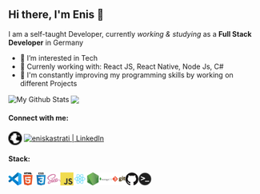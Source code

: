 ## Hi there, I'm Enis 👋 

I am a self-taught Developer,
currently _working & studying_ as a **Full Stack Developer** in Germany
- 🌱 I’m interested in Tech
- 👀 Currenly working with: React JS, React Native, Node Js, C#
- 🔭 I'm constantly improving my programming skills by working on different Projects


<img align="center" width="367px"
    src="https://github-readme-stats.vercel.app/api?username=eniskastrati&count_private=true&show_icons=true&include_all_commits=true&theme=material-palenight"
    alt="My Github Stats" />
<img align="center" width="310px"
    src="https://github-readme-stats.vercel.app/api/top-langs/?username=eniskastrati&langs_count=10&layout=compact&theme=material-palenight" />
</a>

#### Connect with me:

[<img align="center" alt="eniskastrati.com" width="27px" src="https://raw.githubusercontent.com/iconic/open-iconic/master/svg/globe.svg" />][website]
[<img align="center" alt="eniskastrati | LinkedIn" width="27px" src="https://cdn.jsdelivr.net/npm/simple-icons@v3/icons/linkedin.svg" />][linkedin]
#### Stack:
<img align="left" alt="Visual Studio Code" width="26px" src="https://raw.githubusercontent.com/github/explore/80688e429a7d4ef2fca1e82350fe8e3517d3494d/topics/visual-studio-code/visual-studio-code.png" />
<img align="left" alt="HTML5" width="26px" src="https://raw.githubusercontent.com/github/explore/80688e429a7d4ef2fca1e82350fe8e3517d3494d/topics/html/html.png" />
<img align="left" alt="CSS3" width="26px" src="https://raw.githubusercontent.com/github/explore/80688e429a7d4ef2fca1e82350fe8e3517d3494d/topics/css/css.png" />
<img align="left" alt="Sass" width="26px" src="https://raw.githubusercontent.com/github/explore/80688e429a7d4ef2fca1e82350fe8e3517d3494d/topics/sass/sass.png" />
<img align="left" alt="JavaScript" width="26px" src="https://raw.githubusercontent.com/github/explore/80688e429a7d4ef2fca1e82350fe8e3517d3494d/topics/javascript/javascript.png" />
<img align="left" alt="React" width="26px" src="https://raw.githubusercontent.com/github/explore/80688e429a7d4ef2fca1e82350fe8e3517d3494d/topics/react/react.png" />
<img align="left" alt="Node.js" width="26px" src="https://raw.githubusercontent.com/github/explore/80688e429a7d4ef2fca1e82350fe8e3517d3494d/topics/nodejs/nodejs.png" />
<img align="left" alt="MongoDB" width="26px" src="https://raw.githubusercontent.com/github/explore/80688e429a7d4ef2fca1e82350fe8e3517d3494d/topics/mongodb/mongodb.png" />
<img align="left" alt="Git" width="26px" src="https://raw.githubusercontent.com/github/explore/80688e429a7d4ef2fca1e82350fe8e3517d3494d/topics/git/git.png" />
<img align="left" alt="GitHub" width="26px" src="https://raw.githubusercontent.com/github/explore/78df643247d429f6cc873026c0622819ad797942/topics/github/github.png" />
<img align="left" alt="Terminal" width="26px" src="https://raw.githubusercontent.com/github/explore/80688e429a7d4ef2fca1e82350fe8e3517d3494d/topics/terminal/terminal.png" />

[website]: https://www.eniskastrati.de/
[linkedin]: https://www.linkedin.com/in/eniskastrati/
